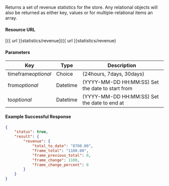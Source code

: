 <!--
@title Get revenue metrics by timeframe
@author Moltin Ltd
@description Gets some helpful statistical data for store revenue based on a time frame

@sidebar 1
@family Statistics
@rate No
@auth Yes
@format JSON
@http GET
@version beta
-->
Returns a set of revenue statistics for the store. Any relational objects will also be returned as either key, values or for multiple-relational items an array.


#### Resource URL
[{{ url }}statistics/revenue]({{ url }}statistics/revenue)


#### Parameters
Key | Type | Description
--- | ---- | -----------
timeframe*optional* | Choice | (24hours, 7days, 30days)
from*optional* | Datetime | (YYYY-MM-DD HH:MM:SS) Set the date to start from 
to*optional* | Datetime | (YYYY-MM-DD HH:MM:SS) Set the date to end at 

<!--code-->
#### Example Successful Response
``` json
{
    "status": true,
    "result": {
        "revenue": {
            "total_to_date": "8700.00",
            "frame_total": "1100.00",
            "frame_previous_total": 0,
            "frame_change": 1100,
            "frame_change_percent": 0
        }
    }
}
```
<!--/code-->